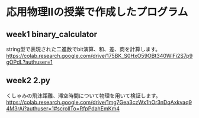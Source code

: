 # 応用物理IIの授業で作成したプログラム

## week1 binary_calculator 
string型で表現された二進数でbit演算、和、差、商を計算します。
https://colab.research.google.com/drive/175BK_S0HxO59OBt340WlFi2S7p9gOPdL?authuser=1

## week2 2.py 
くしゃみの飛沫距離、滞空時間について物理を用いて検証します。
https://colab.research.google.com/drive/1mg7Gea3czWx1hOr3nDqAxkvaq94M3rAi?authuser=1#scrollTo=RfpPdahEmKm4
